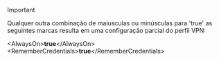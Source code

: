 >[!IMPORTANT]
>Qualquer outra combinação de maiusculas ou minúsculas para 'true' as seguintes marcas resulta em uma configuração parcial do perfil VPN:
>
>\<AlwaysOn\>**true**\</AlwaysOn><br>
>\<RememberCredentials\>**true**\</RememberCredentials>